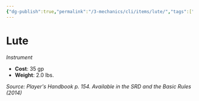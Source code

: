 ```yaml
---
{"dg-publish":true,"permalink":"/3-mechanics/cli/items/lute/","tags":["ttrpg-cli/compendium/src/5e/phb","ttrpg-cli/item/gear/instrument","ttrpg-cli/item/rarity/none"]}
---
```


# Lute
*Instrument*  


- **Cost**: 35 gp
- **Weight**: 2.0 lbs.

*Source: Player's Handbook p. 154. Available in the <span title='Systems Reference Document (5.1)'>SRD</span> and the Basic Rules (2014)*
